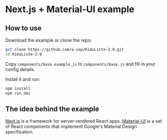# Next.js + Material-UI example

## How to use

Download the example or clone the repo:

```bash
git clone https://github.com/a-sep/KimsListe-2.0.git
cd KimsListe-2.0
```

Copy `components/base.example.js` to `components/base.js` and fill in your config details.

Install it and run:

```bash
npm install
npm run dev
```

## The idea behind the example

[Next.js](https://github.com/zeit/next.js) is a framework for server-rendered React apps.
[Material-UI](https://github.com/callemall/material-ui/tree/v1-beta) is a set of React components that implement Google's Material Design specification.
